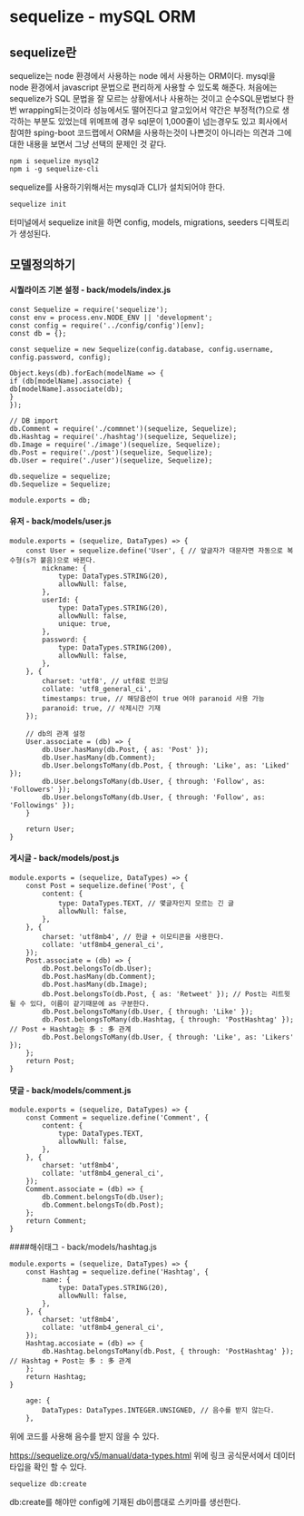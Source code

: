 # sequelize - mySQL ORM

## sequelize란

sequelize는 node 환경에서 사용하는 node 에서 사용하는 ORM이다.
mysql을 node 환경에서 javascript 문법으로 편리하게 사용할 수 있도록 해준다.
처음에는 sequelize가 SQL 문법을 잘 모르는 상황에서나 사용하는 것이고 순수SQL문법보다 한번 wrapping되는것이라
성능에서도 떨어진다고 알고있어서 약간은 부정적(?)으로 생각하는 부분도 있었는데 위메프에 경우 sql문이 1,000줄이 넘는경우도 있고
회사에서 참여한 sping-boot 코드랩에서 ORM을 사용하는것이 나쁜것이 아니라는 의견과 그에대한 내용을 보면서
그냥 선택의 문제인 것 같다.


```
npm i sequelize mysql2
npm i -g sequelize-cli
```
sequelize를 사용하기위해서는 mysql과 CLI가 설치되어야 한다.


```
sequelize init
```
터미널에서 sequelize init을 하면 config, models, migrations, seeders 디렉토리가 생성된다.

## 모델정의하기

#### 시퀄라이즈 기본 설정 - back/models/index.js 
 ```
const Sequelize = require('sequelize');
const env = process.env.NODE_ENV || 'development';
const config = require('../config/config')[env];
const db = {};

const sequelize = new Sequelize(config.database, config.username, config.password, config);

Object.keys(db).forEach(modelName => {
if (db[modelName].associate) {
db[modelName].associate(db);
}
});

// DB import
db.Comment = require('./commnet')(sequelize, Sequelize);
db.Hashtag = require('./hashtag')(sequelize, Sequelize);
db.Image = require('./image')(sequelize, Sequelize);
db.Post = require('./post')(sequelize, Sequelize);
db.User = require('./user')(sequelize, Sequelize);

db.sequelize = sequelize;
db.Sequelize = Sequelize;

module.exports = db;
```

#### 유저  -  back/models/user.js
```
module.exports = (sequelize, DataTypes) => {
    const User = sequelize.define('User', { // 앞글자가 대문자면 자동으로 복수형(s가 붙음)으로 바뀐다.
        nickname: {
            type: DataTypes.STRING(20),
            allowNull: false,
        },
        userId: {
            type: DataTypes.STRING(20),
            allowNull: false,
            unique: true,
        },
        password: {
            type: DataTypes.STRING(200),
            allowNull: false,
        },
    }, {
        charset: 'utf8', // utf8로 인코딩
        collate: 'utf8_general_ci',
        timestamps: true, // 해당옵션이 true 여야 paranoid 사용 가능
        paranoid: true, // 삭제시간 기재
    });

    // db의 관계 설정
    User.associate = (db) => {
        db.User.hasMany(db.Post, { as: 'Post' });
        db.User.hasMany(db.Comment);
        db.User.belongsToMany(db.Post, { through: 'Like', as: 'Liked' });
        db.User.belongsToMany(db.User, { through: 'Follow', as: 'Followers' });
        db.User.belongsToMany(db.User, { through: 'Follow', as: 'Followings' });
    }

    return User;
}
```

#### 게시글  -  back/models/post.js
```
module.exports = (sequelize, DataTypes) => {
    const Post = sequelize.define('Post', {
        content: {
            type: DataTypes.TEXT, // 몇글자인지 모르는 긴 글
            allowNull: false,
        },
    }, {
        charset: 'utf8mb4', // 한글 + 이모티콘을 사용한다.
        collate: 'utf8mb4_general_ci',
    });
    Post.associate = (db) => {
        db.Post.belongsTo(db.User);
        db.Post.hasMany(db.Comment);
        db.Post.hasMany(db.Image);
        db.Post.belongsTo(db.Post, { as: 'Retweet' }); // Post는 리트윗될 수 있다, 이름이 같기때문에 as 구분한다.
        db.Post.belongsToMany(db.User, { through: 'Like' });
        db.Post.belongsToMany(db.Hashtag, { through: 'PostHashtag' }); // Post + Hashtag는 多 : 多 관계
        db.Post.belongsToMany(db.User, { through: 'Like', as: 'Likers' });
    };
    return Post;
}
```

#### 댓글  -  back/models/comment.js
```
module.exports = (sequelize, DataTypes) => {
    const Comment = sequelize.define('Comment', {
        content: {
            type: DataTypes.TEXT,
            allowNull: false,
        },
    }, {
        charset: 'utf8mb4',
        collate: 'utf8mb4_general_ci',
    });
    Comment.associate = (db) => {
        db.Comment.belongsTo(db.User);
        db.Comment.belongsTo(db.Post);
    };
    return Comment;
}
```

####해쉬태그  -  back/models/hashtag.js
```
module.exports = (sequelize, DataTypes) => {
    const Hashtag = sequelize.define('Hashtag', {
        name: {
            type: DataTypes.STRING(20),
            allowNull: false,
        },
    }, {
        charset: 'utf8mb4',
        collate: 'utf8mb4_general_ci',
    });
    Hashtag.accosiate = (db) => {
        db.Hashtag.belongsToMany(db.Post, { through: 'PostHashtag' }); // Hashtag + Post는 多 : 多 관계
    };
    return Hashtag;
}
```

```
    age: {
        DataTypes: DataTypes.INTEGER.UNSIGNED, // 음수를 받지 않는다.
    },
```

위에 코드를 사용해 음수를 받지 않을 수 있다.


https://sequelize.org/v5/manual/data-types.html
위에 링크 공식문서에서 데이터타입을 확인 할 수 있다.

```
sequelize db:create
```

db:create를 해야만 config에 기재된 db이름대로 스키마를 생선한다. 
